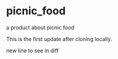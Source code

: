 # picnic_food
a product about picnic food

This is the first update after cloning locally.

new line to see in diff
